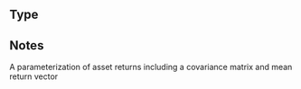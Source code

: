 ## Type

## Notes

A parameterization of asset returns including a covariance matrix and mean return vector